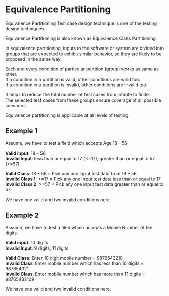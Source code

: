 # Equivalence Partitioning

Equivalence Partitioning Test case design technique is one of the testing design techniques.

Equivalence Partitioning is also known as Equivalence Class Partitioning.

In equivalence partitioning, inputs to the software or system are divided into groups that are expected to exhibit similar behavior, so they are likely to be proposed in the same way.

Each and every condition of particular partition (group) works as same as other.    
If a condition in a partition is valid, other conditions are valid too.  
If a condition in a partition is invalid, other conditions are invalid too.

It helps to reduce the total number of test cases from infinite to finite.   
The selected test cases from these groups ensure coverage of all possible scenarios.

Equivalence partitioning is applicable at all levels of testing.

## Example 1
Assume, we have to test a field which accepts Age 18 – 56

**Valid Input**: 18 – 56  
**Invalid Input**: less than or equal to 17 (<=17), greater than or equal to 57 (>=57)  

**Valid Class**: 18 – 56 = Pick any one input test data from 18 – 56  
**Invalid Class 1**: <=17 = Pick any one input test data less than or equal to 17  
**Invalid Class 2**: >=57 = Pick any one input test data greater than or equal to 57

We have one valid and two invalid conditions here.

## Example 2
Assume, we have to test a filed which accepts a Mobile Number of ten digits.  

**Valid input**: 10 digits  
**Invalid Input**: 9 digits, 11 digits

**Valid Class**: Enter 10 digit mobile number = 9876543210  
**Invalid Class**: Enter mobile number which has less than 10 digits = 987654321  
**Invalid Class**: Enter mobile number which has more than 11 digits = 98765432109

We have one valid and two invalid conditions here.